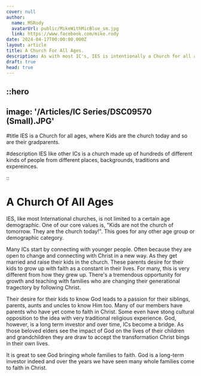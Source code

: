 ```yaml
---
cover: null
author:
  name: MSRody
  avatarUrl: public/MikeWithMicBlue_sm.jpg
  link: https://www.facebook.com/mike.rody
date: 2024-04-17T00:00:00.000Z
layout: article
title: A Church For All Ages.
description: As with most IC's, IES is intentionally a Church for all ages where all are recognized as the Church.
draft: true
head: true
---
```


::hero
---
image: '/Articles/IC Series/DSC09570 (Small).JPG'
---

#title
IES is a Church for all ages, where Kids are the church today and so are their gradparents.

#description
IES like other ICs is a church made up of hundreds of different kinds of people from different places, backgrounds, traditions and expereinces.

::

# A Church Of All Ages

IES, like most International churches, is not limited to a certain age demographic. One of our core values is, 
"Kids are not the church of tomorrow. They are the church today!". This goes for any other age group or demographic category.

Many ICs start by connecting with younger people. Often because they are open to change and connecting with Christ in a new way. As they get married and raise their kids in the church. These parents desire for their kids to grow up with faith as a constant in their lives. For many, this is very different from how they grew up. There's a tremendous opportunity for growth and teaching with families who are changing their generational tragectory by following Christ.

Their desire for their kids to know God leads to a passion for their siblings, parents, aunts and uncles to know Him too. Many of our members have parents who have yet come to faith in Christ. Some even have stong cultural opposition to the idea with very traditional religious experience. God, however, is a long term investor and over time, ICs become a bridge. As those beloved elders see the impact of God on the lives of their children and grandchildren they are draw to accept the transformation Christ bings in their own lives. 

It is great to see God bringing whole families to faith. God is a long-term investor indeed and over the years we have seen many whole families come to faith in Christ.
